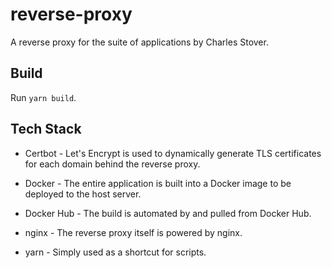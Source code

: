 # reverse-proxy
A reverse proxy for the suite of applications by Charles Stover.

## Build
Run `yarn build`.

## Tech Stack

* Certbot - Let's Encrypt is used to dynamically generate TLS certificates for each domain behind the reverse proxy.

* Docker - The entire application is built into a Docker image to be deployed to the host server.

* Docker Hub - The build is automated by and pulled from Docker Hub.

* nginx - The reverse proxy itself is powered by nginx.

* yarn - Simply used as a shortcut for scripts.
